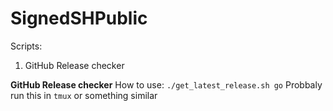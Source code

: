 # SignedSHPublic

Scripts:

 1. GitHub Release checker


**GitHub Release checker**
How to use: `./get_latest_release.sh go`
Probbaly run this in `tmux` or something similar 

